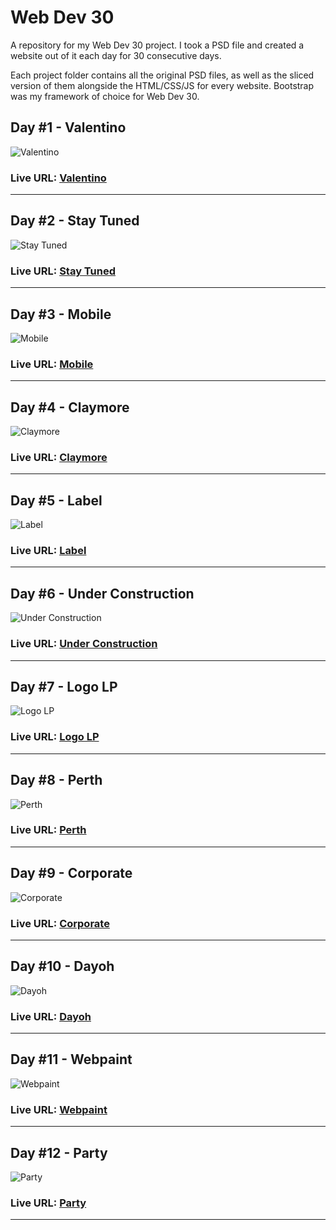 # Web Dev 30
A repository for my Web Dev 30 project. I took a PSD file and created a website out of it each day for 30 consecutive days. 

Each project folder contains all the original PSD files, as well as the sliced version of them alongside the HTML/CSS/JS for every website. Bootstrap was my framework of choice for Web Dev 30.

## Day #1 - Valentino
![Valentino](Day%20%231%20-%20Valentino/1.-%20Originals/Valentino.jpg)
### Live URL: [Valentino](http://wd1.surge.sh/)
------

## Day #2 - Stay Tuned
![Stay Tuned](Day%20%232%20-%20Stay%20Tuned/1.-%20Originals/Stay%20Tuned.jpg)
### Live URL: [Stay Tuned](http://wd2.surge.sh/)
------

## Day #3 - Mobile
![Mobile](Day%20%233%20-%20Mobile/1.-%20Originals/Mobile.jpg)
### Live URL: [Mobile](http://wd3.surge.sh/)
------

## Day #4 - Claymore
![Claymore](Day%20%234%20-%20Claymore/1.-%20Originals/Claymore.jpg)
### Live URL: [Claymore](http://wd4.surge.sh/)
------

## Day #5 - Label
![Label](Day%20%235%20-%20Label/1.-%20Originals/Label.png)
### Live URL: [Label](http://wd5.surge.sh/)
------

## Day #6 - Under Construction
![Under Construction](Day%20%236%20-%20Under%20Contruction/1.-%20Originals/Under%20Construction.png)
### Live URL: [Under Construction](http://wd6.surge.sh/)
------

## Day #7 - Logo LP
![Logo LP](Day%20%237%20-%20Logo%20LP/1.-%20Originals/Logo%20LP.jpg)
### Live URL: [Logo LP](http://wd7.surge.sh/)
------

## Day #8 - Perth
![Perth](Day%20%238%20-%20Perth/1.-%20Originals/Perth.jpg)
### Live URL: [Perth](http://wd8.surge.sh/)
------

## Day #9 - Corporate
![Corporate](Day%20%239%20-%20Corporate/1.-%20Originals/Corporate.jpg)
### Live URL: [Corporate](http://wd9.surge.sh/)
------

## Day #10 - Dayoh
![Dayoh](Day%20%2310%20-%20Dayoh/1.-%20Originals/Dayoh.jpg)
### Live URL: [Dayoh](http://wd10.surge.sh/)
------


## Day #11 - Webpaint
![Webpaint](Day%20%2311%20-%20Webpaint/1.-%20Originals/Webpaint.jpg)
### Live URL: [Webpaint](http://wd11.surge.sh/)
------

## Day #12 - Party
![Party](Day%20%2312%20-%20Party/1.-%20Originals/Party.png)
### Live URL: [Party](http://wd12.surge.sh/)
------


